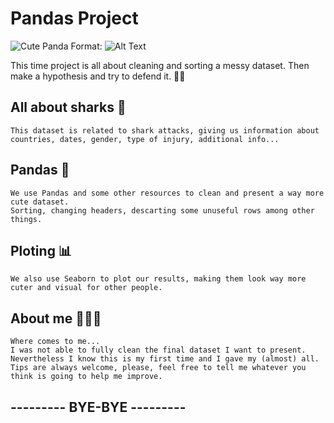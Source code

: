 # Pandas Project

![Cute Panda](/Downloads/tenor.gif)
Format: ![Alt Text](url)

This time project is all about cleaning and sorting a messy dataset. Then make a hypothesis and try to defend it. 💪🏽

## All about sharks 🦈
    This dataset is related to shark attacks, giving us information about countries, dates, gender, type of injury, additional info...

## Pandas 🐼
    We use Pandas and some other resources to clean and present a way more cute dataset.
    Sorting, changing headers, descarting some unuseful rows among other things.

## Ploting 📊
    We also use Seaborn to plot our results, making them look way more cuter and visual for other people.

## About me 🙆🏽‍♀️
    Where comes to me...
    I was not able to fully clean the final dataset I want to present. Nevertheless I know this is my first time and I gave my (almost) all. 
    Tips are always welcome, please, feel free to tell me whatever you think is going to help me improve.
    
## --------- BYE-BYE ---------